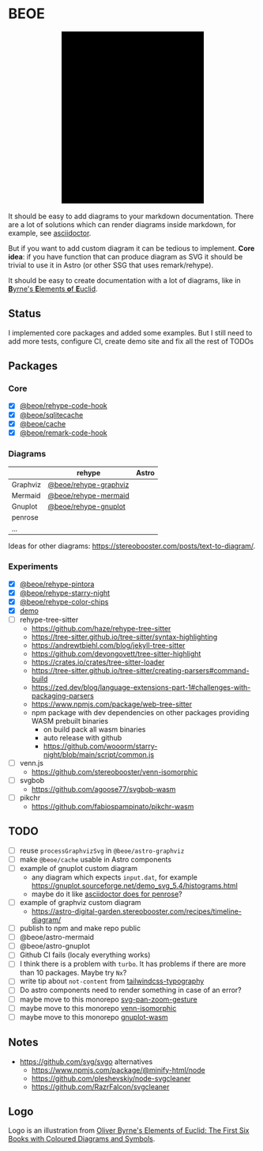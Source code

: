 # BEOE

<p align="center">
  <picture>
    <source media="(prefers-color-scheme: dark)" srcset="logo/logo-dark.svg">
    <img alt="" src="logo/logo.svg" width="288" height="348">
  </picture>
</p>

It should be easy to add diagrams to your markdown documentation. There are a lot of solutions which can render diagrams inside markdown, for example, see [asciidoctor](https://docs.asciidoctor.org/diagram-extension/latest/).

But if you want to add custom diagram it can be tedious to implement. **Core idea**: if you have function that can produce diagram as SVG it should be trivial to use it in Astro (or other SSG that uses remark/rehype).

It should be easy to create documentation with a lot of diagrams, like in [**B**yrne's **E**lements **o**f **E**uclid](https://www.c82.net/euclid/).

## Status

I implemented core packages and added some examples. But I still need to add more tests, configure CI, create demo site and fix all the rest of TODOs

## Packages

### Core

- [x] [@beoe/rehype-code-hook](/packages/rehype-code-hook/)
- [x] [@beoe/sqlitecache](/packages/sqlitecache/)
- [x] [@beoe/cache](/packages/cache/)
- [x] [@beoe/remark-code-hook](/packages/remark-code-hook/)

### Diagrams

|          | rehype                                              | Astro |
| -------- | --------------------------------------------------- | ----- |
| Graphviz | [@beoe/rehype-graphviz](/packages/rehype-graphviz/) |       |
| Mermaid  | [@beoe/rehype-mermaid](/packages/rehype-mermaid/)   |       |
| Gnuplot  | [@beoe/rehype-gnuplot](/packages/rehype-gnuplot/)   |       |
| penrose  |                                                     |       |
| ...      |                                                     |       |

Ideas for other diagrams: https://stereobooster.com/posts/text-to-diagram/.

### Experiments

- [x] [@beoe/rehype-pintora](/experiments/rehype-mermaid/)
- [x] [@beoe/rehype-starry-night](/experiments/rehype-starry-night/)
- [x] [@beoe/rehype-color-chips](/experiments/rehype-color-chips/)
- [x] [demo](/packages/demo/)
- [ ] rehype-tree-sitter
  - https://github.com/haze/rehype-tree-sitter
  - https://tree-sitter.github.io/tree-sitter/syntax-highlighting
  - https://andrewtbiehl.com/blog/jekyll-tree-sitter
  - https://github.com/devongovett/tree-sitter-highlight
  - https://crates.io/crates/tree-sitter-loader
  - https://tree-sitter.github.io/tree-sitter/creating-parsers#command-build
  - https://zed.dev/blog/language-extensions-part-1#challenges-with-packaging-parsers
  - https://www.npmjs.com/package/web-tree-sitter
  - npm package with dev dependencies on other packages providing WASM prebuilt binaries
    - on build pack all wasm binaries
    - auto release with github
    - https://github.com/wooorm/starry-night/blob/main/script/common.js
- [ ] venn.js
  - https://github.com/stereobooster/venn-isomorphic
- [ ] svgbob
  - https://github.com/agoose77/svgbob-wasm
- [ ] pikchr
  - https://github.com/fabiospampinato/pikchr-wasm

## TODO

- [ ] reuse `processGraphvizSvg` in `@beoe/astro-graphviz`
- [ ] make `@beoe/cache` usable in Astro components
- [ ] example of gnuplot custom diagram
  - any diagram which expects `input.dat`, for example https://gnuplot.sourceforge.net/demo_svg_5.4/histograms.html
  - maybe do it like [asciidoctor does for penrose](https://docs.asciidoctor.org/diagram-extension/latest/diagram_types/penrose/)?
- [ ] example of graphviz custom diagram
  - https://astro-digital-garden.stereobooster.com/recipes/timeline-diagram/
- [ ] publish to npm and make repo public
- [ ] @beoe/astro-mermaid
- [ ] @beoe/astro-gnuplot
- [ ] Github CI fails (localy everything works)
- [ ] I think there is a problem with `turbo`. It has problems if there are more than 10 packages. Maybe try `Nx`?
- [ ] write tip about `not-content` from [tailwindcss-typography](https://github.com/tailwindlabs/tailwindcss-typography)
- [ ] Do astro components need to render something in case of an error?
- [ ] maybe move to this monorepo [svg-pan-zoom-gesture](https://github.com/stereobooster/svg-pan-zoom-gesture)
- [ ] maybe move to this monorepo [venn-isomorphic](https://github.com/stereobooster/venn-isomorphic)
- [ ] maybe move to this monorepo [gnuplot-wasm](https://github.com/stereobooster/gnuplot-wasm)

## Notes

- https://github.com/svg/svgo alternatives
  - https://www.npmjs.com/package/@minify-html/node
  - https://github.com/pleshevskiy/node-svgcleaner
  - https://github.com/RazrFalcon/svgcleaner

## Logo

Logo is an illustration from [Oliver Byrne's Elements of Euclid: The First Six Books with Coloured Diagrams and Symbols](https://www.c82.net/euclid/).
